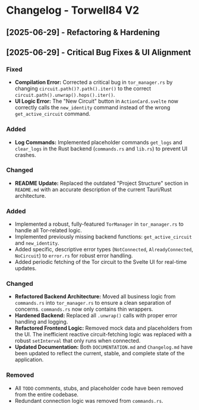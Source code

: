 # Changelog - Torwell84 V2

## [2025-06-29] - Refactoring & Hardening
## [2025-06-29] - Critical Bug Fixes & UI Alignment

### Fixed
- **Compilation Error:** Corrected a critical bug in `tor_manager.rs` by changing `circuit.path()?.path().iter()` to the correct `circuit.path().unwrap().hops().iter()`.
- **UI Logic Error:** The "New Circuit" button in `ActionCard.svelte` now correctly calls the `new_identity` command instead of the wrong `get_active_circuit` command.

### Added
- **Log Commands:** Implemented placeholder commands `get_logs` and `clear_logs` in the Rust backend (`commands.rs` and `lib.rs`) to prevent UI crashes.

### Changed
- **README Update:** Replaced the outdated "Project Structure" section in `README.md` with an accurate description of the current Tauri/Rust architecture.

### Added
- Implemented a robust, fully-featured `TorManager` in `tor_manager.rs` to handle all Tor-related logic.
- Implemented previously missing backend functions: `get_active_circuit` and `new_identity`.
- Added specific, descriptive error types (`NotConnected`, `AlreadyConnected`, `NoCircuit`) to `error.rs` for robust error handling.
- Added periodic fetching of the Tor circuit to the Svelte UI for real-time updates.

### Changed
- **Refactored Backend Architecture:** Moved all business logic from `commands.rs` into `tor_manager.rs` to ensure a clean separation of concerns. `commands.rs` now only contains thin wrappers.
- **Hardened Backend:** Replaced all `.unwrap()` calls with proper error handling and logging.
- **Refactored Frontend Logic:** Removed mock data and placeholders from the UI. The inefficient reactive circuit-fetching logic was replaced with a robust `setInterval` that only runs when connected.
- **Updated Documentation:** Both `DOCUMENTATION.md` and `Changelog.md` have been updated to reflect the current, stable, and complete state of the application.

### Removed
- All `TODO` comments, stubs, and placeholder code have been removed from the entire codebase.
- Redundant connection logic was removed from `commands.rs`.